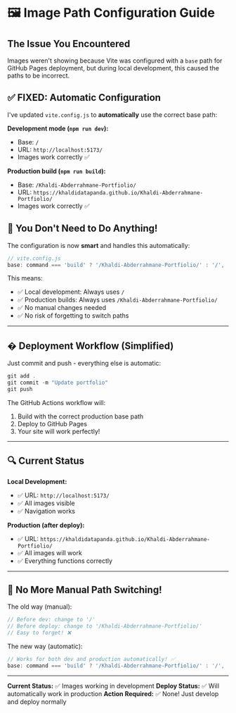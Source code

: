 # 🖼️ Image Path Configuration Guide

## The Issue You Encountered

Images weren't showing because Vite was configured with a `base` path for GitHub Pages deployment, but during local development, this caused the paths to be incorrect.

## ✅ FIXED: Automatic Configuration

I've updated `vite.config.js` to **automatically** use the correct base path:

**Development mode (`npm run dev`):**
- Base: `/`
- URL: `http://localhost:5173/`
- Images work correctly ✅

**Production build (`npm run build`):**
- Base: `/Khaldi-Abderrahmane-Portfiolio/`
- URL: `https://khaldidatapanda.github.io/Khaldi-Abderrahmane-Portfiolio/`
- Images work correctly ✅

## 🎉 You Don't Need to Do Anything!

The configuration is now **smart** and handles this automatically:

```javascript
// vite.config.js
base: command === 'build' ? '/Khaldi-Abderrahmane-Portfiolio/' : '/',
```

This means:
- ✅ Local development: Always uses `/`
- ✅ Production builds: Always uses `/Khaldi-Abderrahmane-Portfiolio/`
- ✅ No manual changes needed
- ✅ No risk of forgetting to switch paths

---

## � Deployment Workflow (Simplified)

Just commit and push - everything else is automatic:

```powershell
git add .
git commit -m "Update portfolio"
git push
```

The GitHub Actions workflow will:
1. Build with the correct production base path
2. Deploy to GitHub Pages
3. Your site will work perfectly!

---

## 🔍 Current Status

**Local Development:**
- ✅ URL: `http://localhost:5173/`
- ✅ All images visible
- ✅ Navigation works

**Production (after deploy):**
- ✅ URL: `https://khaldidatapanda.github.io/Khaldi-Abderrahmane-Portfiolio/`
- ✅ All images will work
- ✅ Everything functions correctly

---

## 📝 No More Manual Path Switching!

The old way (manual):
```javascript
// Before dev: change to '/'
// Before deploy: change to '/Khaldi-Abderrahmane-Portfiolio/'
// Easy to forget! ❌
```

The new way (automatic):
```javascript
// Works for both dev and production automatically! ✅
base: command === 'build' ? '/Khaldi-Abderrahmane-Portfiolio/' : '/',
```

---

**Current Status:** ✅ Images working in development
**Deploy Status:** ✅ Will automatically work in production
**Action Required:** ✅ None! Just develop and deploy normally
